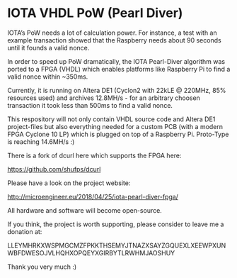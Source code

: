 # IOTA VHDL PoW (Pearl Diver)

IOTA’s PoW needs a lot of calculation power. For instance, a test with an example transaction showed that the Raspberry needs about 90 seconds until it founds a valid nonce.

In order to speed up PoW dramatically, the IOTA Pearl-Diver algorithm was ported to a FPGA (VHDL) which enables platforms like Raspberry Pi to find a valid nonce within ~350ms.

Currently, it is running on Altera DE1 (Cyclon2 with 22kLE @ 220MHz, 85% resources used) and archives 12.8MH/s - for an arbitrary choosen transaction it took less than 500ms to find a valid nonce.

This respository will not only contain VHDL source code and Altera DE1 project-files but also everything needed for a custom PCB (with a modern FPGA Cyclone 10 LP) which is plugged on top of a Raspberry Pi. Proto-Type is reaching 14.6MH/s :)

There is a fork of dcurl here which supports the FPGA here:

https://github.com/shufps/dcurl

Please have a look on the project website:

http://microengineer.eu/2018/04/25/iota-pearl-diver-fpga/


All hardware and software will become open-source.

If you think, the project is worth supporting, please consider to leave me a donation at:

LLEYMHRKXWSPMGCMZFPKKTHSEMYJTNAZXSAYZGQUEXLXEEWPXUNWBFDWESOJVLHQHXOPQEYXGIRBYTLRWHMJAOSHUY

Thank you very much :)
